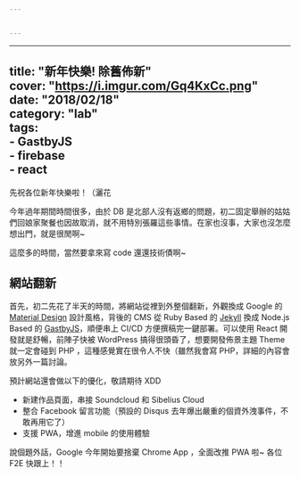 ```yaml
---


---
```


<hr>
<h2 id="title-新年快樂-除舊佈新cover-httpsi.imgur.comgq4kxcc.pngdate-20180218category-labtags--gastbyjs--firebase--react">title: "新年快樂! 除舊佈新"<br>
cover: "<a href="https://i.imgur.com/Gq4KxCc.png">https://i.imgur.com/Gq4KxCc.png</a>"<br>
date: "2018/02/18"<br>
category: "lab"<br>
tags:<br>
- GastbyJS<br>
- firebase<br>
- react</h2>
<p>先祝各位新年快樂啦！（灑花</p>
<p>今年過年期間時間很多，由於 DB 是北部人沒有返鄉的問題，初二固定舉辦的姑姑們回娘家聚餐也因故取消，就不用特別張羅這些事情。在家也沒事，大家也沒怎麼想出門，就是很閒啊~</p>
<p>這麼多的時間，當然要拿來寫 code 還還技術債啊~</p>
<h2 id="網站翻新">網站翻新</h2>
<p>首先，初二先花了半天的時間，將網站從裡到外整個翻新，外觀換成 Google 的 <a href="https://wcc723.gitbooks.io/google_design_translate/content/material-design-introduction.html">Material Design</a> 設計風格，背後的 CMS 從 Ruby Based 的 <a href="https://jekyllrb.com/">Jekyll</a> 換成 Node.js Based 的 <a href="https://www.gatsbyjs.org/">GastbyJS</a>，順便串上 CI/CD 方便撰稿完一鍵部署。可以使用 React 開發就是舒暢，前陣子快被 WordPress 搞得很頭昏了，想要開發佈景主題 Theme 就一定會碰到 PHP ，這種感覺實在很令人不快（雖然我會寫 PHP，詳細的內容會放另外一篇討論。</p>
<p>預計網站還會做以下的優化，敬請期待 XDD</p>
<ul>
<li>新建作品頁面，串接 Soundcloud 和 Sibelius Cloud</li>
<li>整合 Facebook 留言功能（預設的 Disqus 去年爆出嚴重的個資外洩事件，不敢再用它了）</li>
<li>支援 PWA，增進 mobile 的使用體驗</li>
</ul>
<p>說個題外話，Google 今年開始要捨棄 Chrome App ，全面改推 PWA 啦~ 各位 F2E 快跟上！！</p>

